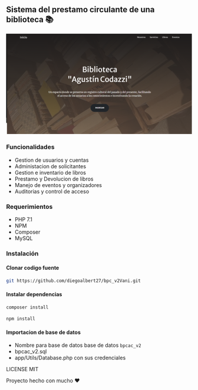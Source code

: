 ## Sistema del prestamo circulante de una biblioteca 📚

![BPC](assets/img/bpc.png)

### Funcionalidades
- Gestion de usuarios y cuentas
- Administacion de solicitantes
- Gestion e inventario de libros
- Prestamo y Devolucion de libros
- Manejo de eventos y organizadores
- Auditorias y control de acceso

### Requerimientos
- PHP 7.1
- NPM
- Composer
- MySQL

### Instalación
#### Clonar codigo fuente
```bash
git https://github.com/diegoalbert27/bpc_v2Vani.git
```

#### Instalar dependencias
```bash
composer install
````

```bash
npm install
```

#### Importacion de base de datos
- Nombre para base de datos base de datos `bpcac_v2`
- bpcac_v2.sql
- app/Utils/Database.php con sus credenciales

LICENSE MIT

Proyecto hecho con mucho ❤️
